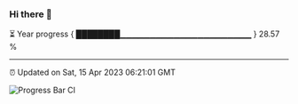 ### Hi there 👋

⏳ Year progress { ████████▁▁▁▁▁▁▁▁▁▁▁▁▁▁▁▁▁▁▁▁▁▁ } 28.57 %

---

⏰ Updated on Sat, 15 Apr 2023 06:21:01 GMT

![Progress Bar CI](https://github.com/ZhaoGui/ZhaoGui/workflows/Progress%20Bar%20CI/badge.svg)

